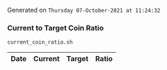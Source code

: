Generated on `Thursday 07-October-2021 at 11:24:32`

### Current to Target Coin Ratio
`current_coin_ratio.sh`

Date|Current|Target|Ratio
---|---|---|---
